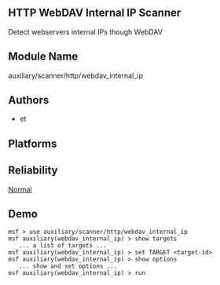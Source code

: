 ## HTTP WebDAV Internal IP Scanner

Detect webservers internal IPs though WebDAV


## Module Name
auxiliary/scanner/http/webdav_internal_ip

## Authors
* et





## Platforms


## Reliability
[Normal](https://github.com/rapid7/metasploit-framework/wiki/Exploit-Ranking)

## Demo

```
msf > use auxiliary/scanner/http/webdav_internal_ip
msf auxiliary(webdav_internal_ip) > show targets
   ... a list of targets ...
msf auxiliary(webdav_internal_ip) > set TARGET <target-id>
msf auxiliary(webdav_internal_ip) > show options
   ... show and set options ...
msf auxiliary(webdav_internal_ip) > run
```
    
    